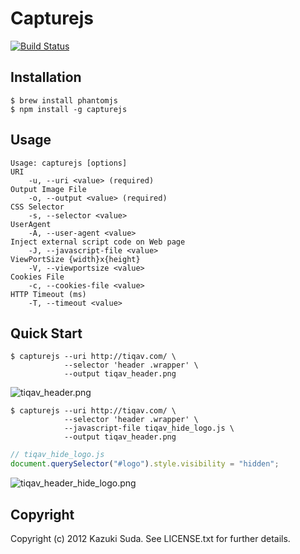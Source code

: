 # Capturejs

[![Build Status](https://travis-ci.org/superbrothers/capturejs.png?branch=master)](https://travis-ci.org/superbrothers/capturejs)

## Installation

    $ brew install phantomjs
    $ npm install -g capturejs

## Usage

    Usage: capturejs [options]
    URI
        -u, --uri <value> (required)
    Output Image File
        -o, --output <value> (required)
    CSS Selector
        -s, --selector <value>
    UserAgent
        -A, --user-agent <value>
    Inject external script code on Web page
        -J, --javascript-file <value>
    ViewPortSize {width}x{height}
        -V, --viewportsize <value>
    Cookies File
        -c, --cookies-file <value>
    HTTP Timeout (ms)
        -T, --timeout <value>

## Quick Start

    $ capturejs --uri http://tiqav.com/ \
                --selector 'header .wrapper' \
                --output tiqav_header.png

![tiqav_header.png](http://farm9.staticflickr.com/8166/7386134234_50d633e965.jpg)

    $ capturejs --uri http://tiqav.com/ \
                --selector 'header .wrapper' \
                --javascript-file tiqav_hide_logo.js \
                --output tiqav_header.png

```js
// tiqav_hide_logo.js
document.querySelector("#logo").style.visibility = "hidden";
```

![tiqav_header_hide_logo.png](http://farm8.staticflickr.com/7073/7386144940_9e686bcaf8.jpg)

## Copyright

Copyright (c) 2012 Kazuki Suda. See LICENSE.txt for further details.
